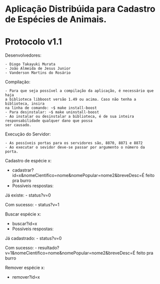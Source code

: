 Aplicação Distribúida para Cadastro de Espécies de Animais.
=====

Protocolo v1.1
=====
Desenvolvedores:

	- Diogo Takayuki Murata
	- João Almeida de Jesus Junior
	- Vanderson Martins do Rosário

Compilação:

	- Para que seja possível a compilação da aplicação, é necessário que haja
	a biblioteca libboost versão 1.49 ou acima. Caso não tenha a biblioteca, insira 
	na linha de comando: ~$ make install-boost
	- Para desinstalar: ~$ make uninstall-boost
	- Ao instalar ou desinstalar a biblioteca, é de sua inteira responsabilidade qualquer dano que possa
	ser causado.

Execução do Servidor:
	
	- As possíveis portas para os servidores são, 8870, 8871 e 8872
	- Ao executar o sevidor deve-se passar por argumento o número da porta.

Cadastro de espécie x: 
  - cadastrar?id=x&nomeCientifico=nome&nomePopular=nome2&breveDesc=É feito pra burro
  - Possíveis respostas:

Já existe:
    - status?v=0

Com sucesso:
    - status?v=1

Buscar espécie x:
  - buscar?id=x
  - Possíveis respostas:

Já cadastrado:
    - status?v=0

Com sucesso:
    - resultado?v=1&nomeCientifico=nome&nomePopular=nome2&breveDesc=É feito pra burro

Remover espécie x:
  - remover?id=x
